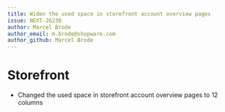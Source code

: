 ```yaml
---
title: Widen the used space in storefront account overview pages
issue: NEXT-26230
author: Marcel Brode
author_email: m.brode@shopware.com
author_github: Marcel Brode
---
```

# Storefront
* Changed the used space in storefront account overview pages to 12 columns
